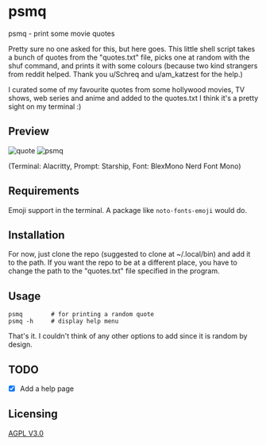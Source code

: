 # psmq
psmq - print some movie quotes

Pretty sure no one asked for this, but here goes. This little shell script takes a bunch of quotes from the "quotes.txt" file, picks one at random with the shuf command, and prints it with some colours (because two kind strangers from reddit helped. Thank you u/Schreq and u/am_katzest for the help.)

I curated some of my favourite quotes from some hollywood movies, TV shows, web series and anime and added to the quotes.txt
I think it's a pretty sight on my terminal :)

## Preview
![quote](https://user-images.githubusercontent.com/74004229/117615065-bcefc280-b158-11eb-91b3-0bbd82891569.png)
![psmq](https://user-images.githubusercontent.com/74004229/117637608-96a14580-b19f-11eb-8900-36b6fa63cd35.gif)

(Terminal: Alacritty, Prompt: Starship, Font: BlexMono Nerd Font Mono)

## Requirements
Emoji support in the terminal. A package like ```noto-fonts-emoji``` would do.

## Installation
For now, just clone the repo (suggested to clone at ~/.local/bin) and add it to the path.
If you want the repo to be at a different place, you have to change the path to the "quotes.txt" file specified in the program.

## Usage
```
psmq        # for printing a random quote
psmq -h     # display help menu
```
That's it. I couldn't think of any other options to add since it is random by design.
## TODO
- [x] Add a help page
## Licensing
[AGPL V3.0](https://tldrlegal.com/license/gnu-affero-general-public-license-v3-(agpl-3.0))
